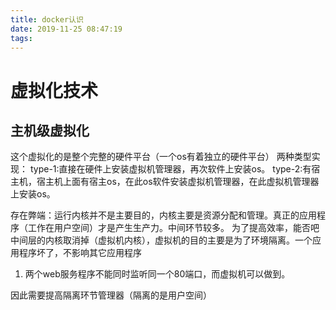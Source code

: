 ```yaml
---
title: docker认识
date: 2019-11-25 08:47:19
tags:
---
```

# 虚拟化技术
## 主机级虚拟化
这个虚拟化的是整个完整的硬件平台（一个os有着独立的硬件平台）
两种类型实现：
type-1:直接在硬件上安装虚拟机管理器，再次软件上安装os。
type-2:有宿主机，宿主机上面有宿主os，在此os软件安装虚拟机管理器，在此虚拟机管理器上安装os。

存在弊端：运行内核并不是主要目的，内核主要是资源分配和管理。真正的应用程序（工作在用户空间）才是产生生产力。中间环节较多。
为了提高效率，能否吧中间层的内核取消掉（虚拟机内核），虚拟机的目的主要是为了环境隔离。一个应用程序坏了，不影响其它应用程序
1. 两个web服务程序不能同时监听同一个80端口，而虚拟机可以做到。

因此需要提高隔离环节管理器（隔离的是用户空间）